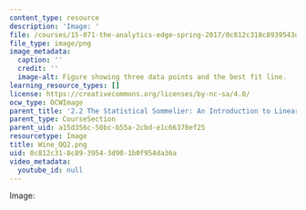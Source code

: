 ```yaml
---
content_type: resource
description: 'Image: '
file: /courses/15-071-the-analytics-edge-spring-2017/0c812c318c8939543d901b0f954da36a_Wine_QQ2.png
file_type: image/png
image_metadata:
  caption: ''
  credit: ''
  image-alt: Figure showing three data points and the best fit line.
learning_resource_types: []
license: https://creativecommons.org/licenses/by-nc-sa/4.0/
ocw_type: OCWImage
parent_title: '2.2 The Statistical Sommelier: An Introduction to Linear Regression'
parent_type: CourseSection
parent_uid: a15d356c-50bc-b55a-2cbd-e1c66378ef25
resourcetype: Image
title: Wine_QQ2.png
uid: 0c812c31-8c89-3954-3d90-1b0f954da36a
video_metadata:
  youtube_id: null
---
```

Image: 